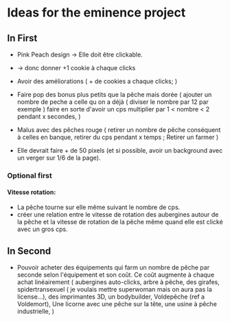 # Ideas for the eminence project 

## In  First

- Pink Peach design -> Elle doit être clickable.
- -> donc donner +1 cookie à chaque clicks

- Avoir des améliorations ( + de cookies a chaque clicks; )

- Faire pop des bonus plus petits que la pêche mais dorée ( ajouter un nombre de peche a celle qu on a déjà ( diviser le nombre par 12 par exemple ) faire en sorte d'avoir un cps multiplier par 1 < nombre < 2 pendant x secondes, )
- Malus avec des pêches rouge ( retirer un nombre de pêche conséquent à celles en banque, retirer du cps pendant x temps ; Retirer un farmer ) 

- Elle devrait faire + de 50 pixels (et si possible, avoir un background avec un verger sur 1/6 de la page).

### Optional first 

#### Vitesse rotation:
- La pêche tourne sur elle même suivant le nombre de cps.
- créer une relation entre le vitesse de rotation des aubergines autour de la pêche et la vitesse de rotation de la pêche même quand elle est clické avec un gros cps.

## In Second

- Pouvoir acheter des équipements qui farm un nombre de pêche par seconde selon l'équipement et son coût. Ce coût augmente à chaque achat linéairement ( aubergines auto-clicks, arbre à pêche, des girafes, spidertransexuel ( je voulais mettre superwoman mais on aura pas la license...), des imprimantes 3D, un bodybuilder, Voldepêche (ref a Voldemort), Une licorne avec une pêche sur la tête, une usine à pêche industrielle, )

